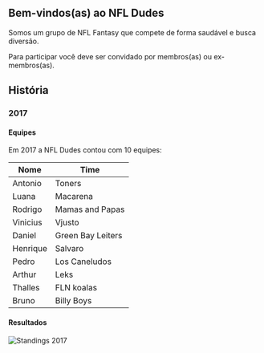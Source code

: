 ## Bem-vindos(as) ao NFL Dudes

Somos um grupo de NFL Fantasy que compete de forma saudável e busca diversão.

Para participar você deve ser convidado por membros(as) ou ex-membros(as).

## História

### 2017

#### Equipes

Em 2017 a NFL Dudes contou com 10 equipes:

| Nome     | Time              |
| -------- | ----------------- |
| Antonio  | Toners            |
| Luana    | Macarena          |
| Rodrigo  | Mamas and Papas   |
| Vinicius | Vjusto            |
| Daniel   | Green Bay Leiters |
| Henrique | Salvaro           |
| Pedro    | Los Caneludos     |
| Arthur   | Leks              |
| Thalles  | FLN koalas        |
| Bruno    | Billy Boys        |

#### Resultados

![Standings 2017](https://antonioduarte.github.io/nfldudes/images/standings-2017.png)
